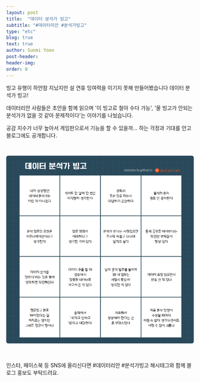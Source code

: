 ```yaml
---
layout: post
title:  "데이터 분석가 빙고"
subtitle: "#데이터리안 #분석가빙고"
type: "etc"
blog: true
text: true
author: Sunmi Yoon
post-header: 
header-img: 
order: 0
---
```


빙고 유행이 하안참 지났지만 설 연휴 잉여력을 이기지 못해 만들어봤습니다 데이터 분석가 빙고!

데이터리안 사람들은 초안을 함께 읽으며 '이 빙고로 철야 수다 가능', '올 빙고가 안되는 분석가가 없을 것 같아 문제적이다'는 이야기를 나눴습니다.

공감 지수가 너무 높아서 게임판으로서 기능을 할 수 있을까... 하는 걱정과 기대를 안고 블로그에도 공개합니다.

&nbsp;

<img src="./img/bingo.png" alt="drawing" width="600"/>

&nbsp;

인스타, 페이스북 등 SNS에 올리신다면 #데이터리안 #분석가빙고 해시태그와 함께 블로그 홍보도 부탁드려요.
